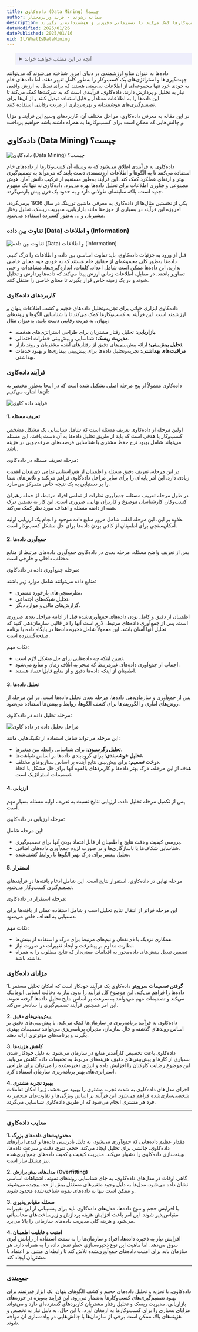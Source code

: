 ```yaml
---
title: داده‌کاوی (Data Mining) چیست؟
author: سمانه رشوند - فربد وزیرمختار
description: داده‌کاوی فرآیندی قدرتمند برای تبدیل داده‌های خام به اطلاعات ارزشمند است. این فناوری با کشف الگوها و روندهای پنهان در داده‌ها، به کسب‌وکارها کمک می‌کند تا تصمیماتی دقیق‌تر و هوشمندانه‌تر بگیرند.
dateModified: 2025/01/26
datePublished: 2025/01/16
uid: It/WhatIsDataMining
---
```

<blockquote style="background-color:#eeeefc; padding:0.5rem">

<details>
  <summary>آنچه در این مطلب خواهید خواند</summary>
  <ul>
    <li>داده‌کاوی (Data Mining) چیست؟</li>
    <li>تفاوت بین داده (Data) و اطلاعات (Information)</li>
    <li>کاربردهای داده‌کاوی</li>
    <li>فرآیند داده‌کاوی</li>
    <li>مزایای داده‌کاوی</li>
    <li>معایب داده‌کاوی</li>
  </ul>
</details>
</blockquote>

داده‌ها به عنوان منابع ارزشمندی در دنیای امروز شناخته می‌شوند که می‌توانند جهت‌گیری‌ها و استراتژی‌های یک کسب‌وکار را به‌طور کامل تغییر دهند. اما داده‌های خام به خودی خود تنها مجموعه‌ای از اطلاعات بی‌معنی هستند که برای تبدیل به ارزش واقعی نیاز به تحلیل و پردازش دارند. داده‌کاوی، فرآیندی است که به شرکت‌ها کمک می‌کند تا این داده‌ها را به اطلاعات معنادار و قابل‌استفاده تبدیل کنند و از آن‌ها برای تصمیم‌گیری‌های هوشمندانه و بهره‌برداری از مزیت رقابتی استفاده کنند.

در این مقاله به معرفی داده‌کاوی، مراحل مختلف آن، کاربردهای وسیع این فرآیند و مزایا و چالش‌هایی که ممکن است برای کسب‌وکارها به همراه داشته باشد خواهیم پرداخت.

## داده‌کاوی (Data Mining) چیست؟

![داده‌کاوی (Data Mining) چیست؟](./Images/WhatIsDataMining.webp)

داده‌کاوی به فرآیندی اطلاق می‌شود که به وسیله آن کسب‌وکارها از داده‌های خام استفاده می‌کنند تا به الگوها و اطلاعات ارزشمندی دست یابند که می‌تواند به تصمیم‌گیری بهتر و ارتقای عملکرد کمک کند. این فرآیند به‌طور مستقیم از ترکیب دانش آمار، هوش مصنوعی و فناوری اطلاعات برای تحلیل داده‌ها بهره می‌برد. داده‌کاوی نه تنها یک مفهوم جدید است، بلکه سابقه‌ای طولانی دارد و به حدود یک قرن پیش بازمی‌گردد. 

یکی از نخستین مثال‌ها از داده‌کاوی به معرفی ماشین تورینگ در سال 1936 برمی‌گردد. امروزه این فرآیند در بسیاری از حوزه‌ها مانند بازاریابی، مدیریت ریسک، تحلیل رفتار مشتریان و ... به‌طور گسترده استفاده می‌شود.

### تفاوت بین داده (Data) و اطلاعات (Information)

![تفاوت بین داده (Data) و اطلاعات (Information)](./Images/DataVsInformtion.webp)

قبل از ورود به جزئیات داده‌کاوی، باید تفاوت اساسی بین داده و اطلاعات را درک کنیم. داده‌ها به‌طور کلی مجموعه‌ای از حقایق خام هستند که به خودی خود معنای خاصی ندارند. این داده‌ها ممکن است شامل اعداد، کلمات، اندازه‌گیری‌ها، مشاهدات و حتی تصاویر باشند. در مقابل، اطلاعات زمانی ارزش پیدا می‌کند که داده‌ها پردازش و تحلیل شوند و در یک زمینه خاص قرار بگیرند تا معنای خاصی را منتقل کنند.

### کاربردهای داده‌کاوی

داده‌کاوی ابزاری حیاتی برای تجزیه‌وتحلیل داده‌های حجیم و کشف اطلاعات پنهان و ارزشمند است. این فرآیند به کسب‌وکارها کمک می‌کند تا با شناسایی الگوها و روندهای پنهان، به مزیت رقابتی دست یابند. به‌عنوان مثال:

- **بازاریابی:** تحلیل رفتار مشتریان برای طراحی استراتژی‌های هدفمند.
- **مدیریت ریسک:** شناسایی و پیش‌بینی خطرات احتمالی.
- **تحلیل پیش‌بینی:** ارائه پیش‌بینی‌های دقیق از رفتارهای آینده مشتریان و روند بازار.
- **مراقبت‌های بهداشتی:** تجزیه‌وتحلیل داده‌ها برای پیش‌بینی بیماری‌ها و بهبود خدمات بهداشتی.

### فرآیند داده‌کاوی

داده‌کاوی معمولاً از پنج مرحله اصلی تشکیل شده است که در اینجا به‌طور مختصر به آن‌ها اشاره می‌کنیم:

![فرآیند داده کاوی](./Images/DataMiningProcess.webp)

#### 1. تعریف مسئله

اولین مرحله از داده‌کاوی تعریف مسئله است که شامل شناسایی یک مشکل مشخص کسب‌وکار یا هدفی است که باید از طریق تحلیل داده‌ها به آن دست یافت. این مسئله می‌تواند شامل بهبود نرخ حفظ مشتری یا شناسایی فرصت‌های صرفه‌جویی در هزینه باشد.

مرحله تعریف مسئله در داده‌کاوی:

در این مرحله، تعریف دقیق مسئله و اطمینان از هم‌راستایی تمامی ذی‌نفعان اهمیت زیادی دارد. این امر پایه‌ای را برای سایر مراحل داده‌کاوی فراهم می‌کند و تلاش‌های شما را بر دستیابی به یک نتیجه خاص متمرکز می‌سازد.

در طول مرحله تعریف مسئله، جمع‌آوری نظرات از تمامی افراد مرتبط، از جمله رهبران کسب‌وکار، کارشناسان موضوع و کاربران نهایی، ضروری است. این کار به تضمین درک همه از دامنه مسئله و اهداف مورد نظر کمک می‌کند.

علاوه بر این، این مرحله اغلب شامل مرور منابع داده موجود و انجام یک ارزیابی اولیه امکان‌سنجی برای اطمینان از کافی بودن داده‌ها برای حل مشکل کسب‌وکار است.

#### 2. جمع‌آوری داده‌ها  

پس از تعریف واضح مسئله، مرحله بعدی در داده‌کاوی جمع‌آوری داده‌های مرتبط از منابع مختلف داخلی و خارجی است.

مرحله جمع‌آوری داده در داده‌کاوی:

منابع داده می‌توانند شامل موارد زیر باشند:  
- نظرسنجی‌های بازخورد مشتری،  
- تحلیل شبکه‌های اجتماعی،  
- گزارش‌های مالی و موارد دیگر.  

اطمینان از دقیق و کامل بودن داده‌های جمع‌آوری‌شده قبل از ادامه مراحل بعدی ضروری است. پس از جمع‌آوری داده‌های مرتبط، لازم است آنها را در قالبی سازمان‌دهی کنید که تحلیل آنها آسان باشد. این معمولاً شامل ذخیره داده‌ها در پایگاه داده یا برنامه صفحه‌گسترده است.

نکات مهم:
- تعیین اینکه چه داده‌هایی برای حل مشکل لازم است.  
- اجتناب از جمع‌آوری داده‌های غیرمرتبط که منجر به اتلاف زمان و منابع می‌شود.  
- اطمینان از اینکه داده‌ها دقیق و از منابع قابل‌اعتماد هستند.  

#### 3. تحلیل داده‌ها

پس از جمع‌آوری و سازمان‌دهی داده‌ها، مرحله بعدی تحلیل داده‌ها است. در این مرحله از روش‌های آماری و الگوریتم‌ها برای کشف الگوها، روابط و بینش‌ها استفاده می‌شود.

مرحله تحلیل داده در داده‌کاوی:

![مراحل تحلیل داده در داده کاوی](./Images/ProcessOfDataAnalysis.webp)

این مرحله می‌تواند شامل استفاده از تکنیک‌هایی مانند:  

- **تحلیل رگرسیون**: برای شناسایی رابطه بین متغیرها،  
- **تحلیل خوشه‌بندی**: برای گروه‌بندی داده‌ها بر اساس شباهت‌ها،  
- **درخت تصمیم**: برای پیش‌بینی نتایج آینده بر اساس سناریوهای مختلف.  
هدف از این مرحله، درک بهتر داده‌ها و کاربردهای بالقوه آنها برای حل مشکل یا اتخاذ تصمیمات استراتژیک است.

#### 4. ارزیابی 

پس از تکمیل مرحله تحلیل داده، ارزیابی نتایج نسبت به تعریف اولیه مسئله بسیار مهم است.

مرحله ارزیابی در داده‌کاوی:

این مرحله شامل:  
- بررسی کیفیت و دقت نتایج و اطمینان از قابل‌اعتماد بودن آنها برای تصمیم‌گیری.  
- شناسایی شکاف‌ها یا ناسازگاری‌ها و در صورت لزوم جمع‌آوری داده‌های اضافی.  
- تحلیل بیشتر برای درک بهتر الگوها یا روابط کشف‌شده.  

#### 5. استقرار

مرحله نهایی در داده‌کاوی، استقرار نتایج است. این شامل ادغام یافته‌ها در فرآیندهای تصمیم‌گیری کسب‌وکار می‌شود.

مرحله استقرار در داده‌کاوی:

این مرحله فراتر از انتقال نتایج تحلیل است و شامل استفاده عملی از یافته‌ها برای دستیابی به اهداف خاص می‌شود. 

نکات مهم:

- همکاری نزدیک با ذی‌نفعان و تیم‌های مرتبط برای درک و استفاده از بینش‌ها.  
- نظارت مداوم بر پیشرفت و ایجاد تغییرات در صورت نیاز.  
- تضمین تبدیل بینش‌های داده‌محور به اقدامات معنی‌دار که نتایج مطلوب را به همراه داشته باشد.  

### مزایای داده‌کاوی

**1. گرفتن تصمیمات سریع‌تر**
داده‌کاوی یک فرآیند خودکار است که امکان تحلیل مستمر داده‌ها را فراهم می‌کند. این موضوع کل فرآیند را بدون نیاز به دخالت انسانی اتوماتیک می‌کند و تصمیمات مهم می‌توانند به سرعت بر اساس نتایج تحلیل داده‌ها گرفته شوند. این امر همچنین فرآیند تصمیم‌گیری را ساده‌تر می‌کند.  

**2. پیش‌بینی‌های دقیق**  
داده‌کاوی به فرآیند برنامه‌ریزی در سازمان‌ها کمک می‌کند. با پیش‌بینی‌های دقیق بر اساس روندهای گذشته و حال سازمان، مدیران برنامه‌ریزی می‌توانند تصمیمات بهتری بگیرند و برنامه‌های مؤثرتری ارائه دهند.  

**3. کاهش هزینه‌ها**  
داده‌کاوی باعث تخصیص کارآمدتر منابع در سازمان می‌شود. به دلیل خودکار شدن بسیاری از کارها و پیش‌بینی‌های دقیق، هزینه‌های مربوط به تحقیقات داده کاهش می‌یابد. این موضوع رضایت کارکنان را افزایش داده و انرژی ذخیره‌شده را می‌توان برای طراحی استراتژی‌های بهتر برنامه‌ریزی سازمان استفاده کرد.  

**4. بهبود تجربه مشتری**  
اجرای مدل‌های داده‌کاوی به شدت تجربه مشتری را بهبود می‌بخشد، زیرا امکان تعاملات شخصی‌سازی‌شده فراهم می‌شود. این فرآیند بر اساس ویژگی‌ها و تفاوت‌های منحصر به فرد هر مشتری انجام می‌شود که از طریق داده‌کاوی شناسایی می‌گردد.  

---

### معایب داده‌کاوی

**1. محدودیت‌های داده‌های بزرگ**  
مقدار عظیم داده‌هایی که جمع‌آوری می‌شود، به دلیل نادرستی داده‌ها و کندی ابزارهای داده‌کاوی، چالشی برای تحلیل ایجاد می‌کند. حجم، تنوع، دقت و سرعت داده‌ها، بهینه‌سازی داده‌کاوی را دشوار می‌کند. مدیریت کیفیت و کمیت داده‌های جمع‌آوری‌شده نیز مشکل‌ساز است.  

**2. مدل‌های بیش‌برازش (Overfitting)**  
گاهی اوقات در مدل‌های داده‌کاوی، به جای شناسایی روندهای نمونه، اشتباهات اساسی نشان داده می‌شود. مدل‌ها به دلیل وجود متغیرهای مستقل بیش از حد، پیچیده می‌شوند و ممکن است تنها به داده‌های نمونه شناخته‌شده محدود شوند.  

**3. مسئله مقیاس‌پذیری**  
با افزایش حجم و تنوع داده‌ها، مدل‌های داده‌کاوی باید برای پشتیبانی از این تغییرات مقیاس‌پذیر شوند. این امر باعث افزایش هزینه پردازش و زیرساخت‌های محاسباتی می‌شود و هزینه کلی مدیریت داده‌های سازمانی را بالا می‌برد.  

**4. امنیت و قابلیت اطمینان**  
افزایش نیاز به ذخیره داده‌ها، افراد و سازمان‌ها را به سمت استفاده از رایانش ابری سوق می‌دهد. اما ماهیت این نوع ذخیره‌سازی خطر نقض داده را به همراه دارد. هر سازمان باید برای امنیت داده‌های جمع‌آوری‌شده تلاش کند تا رابطه‌ای مبتنی بر اعتماد با مشتریان ایجاد کند.  

---

### جمع‌بندی

داده‌کاوی، با تجزیه و تحلیل داده‌های حجیم و کشف الگوهای پنهان، یک ابزار قدرتمند برای بهبود تصمیم‌گیری‌های کسب‌وکارها به‌شمار می‌رود. این فرآیند به‌ویژه در حوزه‌های بازاریابی، مدیریت ریسک و تحلیل رفتار مشتریان کاربردهای گسترده‌ای دارد و می‌تواند مزایای بسیاری را برای کسب‌وکارها به ارمغان آورد. با این حال، به دلیل نیاز به تخصص و هزینه‌های بالا، ممکن است برخی از سازمان‌ها با چالش‌هایی در پیاده‌سازی آن مواجه شوند.